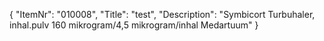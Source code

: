{
  "ItemNr": "010008",
  "Title": "test",
  "Description": "Symbicort Turbuhaler, inhal.pulv 160 mikrogram/4,5 mikrogram/inhal Medartuum"
}